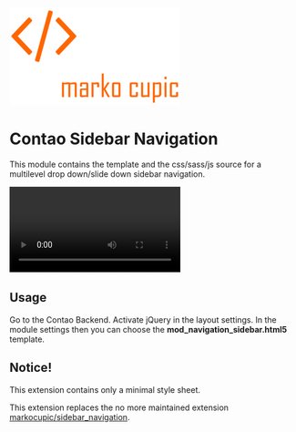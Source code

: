 ![Alt text](docs/logo.png?raw=true "logo")

# Contao Sidebar Navigation

This module contains the template and the css/sass/js source for a multilevel drop down/slide down sidebar navigation.

![sidebar navigation](https://github.com/markocupic/markocupic/blob/main/contao-sidebar-navigation/sidebar-navigation.webm)


## Usage
Go to the Contao Backend. Activate jQuery in the layout settings. In the module settings then you can choose the **mod_navigation_sidebar.html5** template. 

## Notice!
This extension contains only a minimal style sheet.

This extension replaces the no more maintained extension [markocupic/sidebar_navigation](https://github.com/markocupic/sidebar_navigation).
